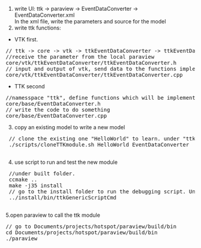 1. write UI: ttk -> paraview -> EventDataConverter -> EventDataConverter.xml \
In the xml file, write the parameters and source for the model
2. write ttk functions: 
- VTK first.  
<pre>
// ttk -> core -> vtk -> ttkEventDataConverter -> ttkEventDataConverter.cpp and ttkEventDataConverter.h
//receive the parameter from the local paraview 
core/vtk/ttkEventDataConverter/ttkEventDataConverter.h
// input and output of vtk, send data to the functions implemented in TTK
core/vtk/ttkEventDataConverter/ttkEventDataConverter.cpp
</pre>
- TTK second
<pre>
//namesspace "ttk", define functions which will be implemented in cpp
core/base/EventDataConverter.h
// write the code to do something
core/base/EventDataConverter.cpp
</pre>

3. copy an existing model to write a new model
<pre>
 // clone the existing one "HelloWorld" to learn. under "ttk-tukl" folder.
 ./scripts/cloneTTKmodule.sh HelloWorld EventDataConverter
 </pre>
 
 4. use script to run and test the new module
 <pre>
 //under built folder. 
 ccmake ..
 make -j35 install
 // go to the install folder to run the debugging script. Under the build folder
 ../install/bin/ttkGenericScriptCmd 
 </pre>

5.open paraview to  call the ttk module
<pre>
// go to Documents/projects/hotspot/paraview/build/bin
cd Documents/projects/hotspot/paraview/build/bin
./paraview
</pre>

